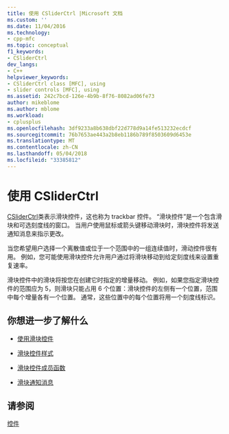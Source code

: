 ```yaml
---
title: 使用 CSliderCtrl |Microsoft 文档
ms.custom: ''
ms.date: 11/04/2016
ms.technology:
- cpp-mfc
ms.topic: conceptual
f1_keywords:
- CSliderCtrl
dev_langs:
- C++
helpviewer_keywords:
- CSliderCtrl class [MFC], using
- slider controls [MFC], using
ms.assetid: 242c7bcd-126e-4b9b-8f76-8082ad06fe73
author: mikeblome
ms.author: mblome
ms.workload:
- cplusplus
ms.openlocfilehash: 3df9233a8b638dbf22d778d9a14fe513232ecdcf
ms.sourcegitcommit: 76b7653ae443a2b8eb1186b789f8503609d6453e
ms.translationtype: MT
ms.contentlocale: zh-CN
ms.lasthandoff: 05/04/2018
ms.locfileid: "33385812"
---
```

# <a name="using-csliderctrl"></a>使用 CSliderCtrl
[CSliderCtrl](../mfc/reference/csliderctrl-class.md)类表示滑块控件，这也称为 trackbar 控件。 “滑块控件”是一个包含滑块和可选刻度线的窗口。 当用户使用鼠标或箭头键移动滑块时，滑块控件将发送通知消息来指示更改。  
  
 当您希望用户选择一个离散值或位于一个范围中的一组连续值时，滑动控件很有用。 例如，您可能使用滑块控件允许用户通过将滑块移动到给定刻度线来设置重复速率。  
  
 滑块控件中的滑块将按您在创建它时指定的增量移动。 例如，如果您指定滑块控件的范围应为 5，则滑块只能占用 6 个位置：滑块控件的左侧有一个位置，范围中每个增量各有一个位置。 通常，这些位置中的每个位置将用一个刻度线标识。  
  
## <a name="what-do-you-want-to-know-more-about"></a>你想进一步了解什么  
  
-   [使用滑块控件](../mfc/using-slider-controls.md)  
  
-   [滑块控件样式](../mfc/slider-control-styles.md)  
  
-   [滑块控件成员函数](../mfc/slider-control-member-functions.md)  
  
-   [滑块通知消息](../mfc/slider-notification-messages.md)  
  
## <a name="see-also"></a>请参阅  
 [控件](../mfc/controls-mfc.md)

